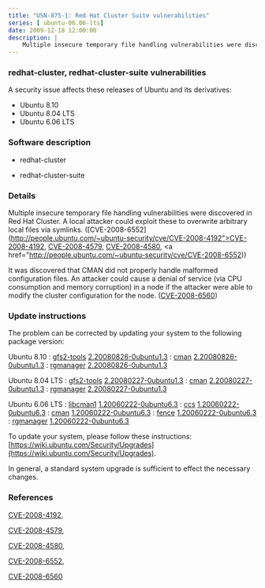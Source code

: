 ```yaml
---
title: "USN-875-1: Red Hat Cluster Suite vulnerabilities"
series: [ ubuntu-06.06-lts]
date: 2009-12-18 12:00:00
description: |
    Multiple insecure temporary file handling vulnerabilities were discovered in Red Hat Cluster. A local attacker could exploit these to overwrite arbitrary local files via symlinks. ([CVE-2008-6552](http://people.ubuntu.com/~ubuntu-security/cve/CVE-2008-4192">CVE-2008-4192</a>, <a href="http://people.ubuntu.com/~ubuntu-security/cve/CVE-2008-4579">CVE-2008-4579</a>, <a href="http://people.ubuntu.com/~ubuntu-security/cve/CVE-2008-4580">CVE-2008-4580</a>, <a href="http://people.ubuntu.com/~ubuntu-security/cve/CVE-2008-6552))
--- 
```

 
### redhat-cluster, redhat-cluster-suite vulnerabilities

A security issue affects these releases of Ubuntu and its derivatives:

* Ubuntu 8.10
* Ubuntu 8.04 LTS
* Ubuntu 6.06 LTS

### Software description

* redhat-cluster 

* redhat-cluster-suite 

### Details

Multiple insecure temporary file handling vulnerabilities were discovered in Red Hat Cluster. A local attacker could exploit these to overwrite arbitrary local files via symlinks. ([CVE-2008-6552](http://people.ubuntu.com/~ubuntu-security/cve/CVE-2008-4192">CVE-2008-4192</a>, <a href="http://people.ubuntu.com/~ubuntu-security/cve/CVE-2008-4579">CVE-2008-4579</a>, <a href="http://people.ubuntu.com/~ubuntu-security/cve/CVE-2008-4580">CVE-2008-4580</a>, <a href="http://people.ubuntu.com/~ubuntu-security/cve/CVE-2008-6552))

It was discovered that CMAN did not properly handle malformed configuration files. An attacker could cause a denial of service (via CPU consumption and memory corruption) in a node if the attacker were able to modify the cluster configuration for the node. ([CVE-2008-6560](http://people.ubuntu.com/~ubuntu-security/cve/CVE-2008-6560)) 

### Update instructions

The problem can be corrected by updating your system to the following package version:

Ubuntu 8.10
 : [gfs2-tools](https://launchpad.net/ubuntu/+source/redhat-cluster) <span> [2.20080826-0ubuntu1.3](https://launchpad.net/ubuntu/+source/redhat-cluster/2.20080826-0ubuntu1.3) </span> 
 : [cman](https://launchpad.net/ubuntu/+source/redhat-cluster) <span> [2.20080826-0ubuntu1.3](https://launchpad.net/ubuntu/+source/redhat-cluster/2.20080826-0ubuntu1.3) </span> 
 : [rgmanager](https://launchpad.net/ubuntu/+source/redhat-cluster) <span> [2.20080826-0ubuntu1.3](https://launchpad.net/ubuntu/+source/redhat-cluster/2.20080826-0ubuntu1.3) </span> 

Ubuntu 8.04 LTS
 : [gfs2-tools](https://launchpad.net/ubuntu/+source/redhat-cluster) <span> [2.20080227-0ubuntu1.3](https://launchpad.net/ubuntu/+source/redhat-cluster/2.20080227-0ubuntu1.3) </span> 
 : [cman](https://launchpad.net/ubuntu/+source/redhat-cluster) <span> [2.20080227-0ubuntu1.3](https://launchpad.net/ubuntu/+source/redhat-cluster/2.20080227-0ubuntu1.3) </span> 
 : [rgmanager](https://launchpad.net/ubuntu/+source/redhat-cluster) <span> [2.20080227-0ubuntu1.3](https://launchpad.net/ubuntu/+source/redhat-cluster/2.20080227-0ubuntu1.3) </span> 

Ubuntu 6.06 LTS
 : [libcman1](https://launchpad.net/ubuntu/+source/redhat-cluster-suite) <span> [1.20060222-0ubuntu6.3](https://launchpad.net/ubuntu/+source/redhat-cluster-suite/1.20060222-0ubuntu6.3) </span> 
 : [ccs](https://launchpad.net/ubuntu/+source/redhat-cluster-suite) <span> [1.20060222-0ubuntu6.3](https://launchpad.net/ubuntu/+source/redhat-cluster-suite/1.20060222-0ubuntu6.3) </span> 
 : [cman](https://launchpad.net/ubuntu/+source/redhat-cluster-suite) <span> [1.20060222-0ubuntu6.3](https://launchpad.net/ubuntu/+source/redhat-cluster-suite/1.20060222-0ubuntu6.3) </span> 
 : [fence](https://launchpad.net/ubuntu/+source/redhat-cluster-suite) <span> [1.20060222-0ubuntu6.3](https://launchpad.net/ubuntu/+source/redhat-cluster-suite/1.20060222-0ubuntu6.3) </span> 
 : [rgmanager](https://launchpad.net/ubuntu/+source/redhat-cluster-suite) <span> [1.20060222-0ubuntu6.3](https://launchpad.net/ubuntu/+source/redhat-cluster-suite/1.20060222-0ubuntu6.3) </span> 

To update your system, please follow these instructions: [https://wiki.ubuntu.com/Security/Upgrades](https://wiki.ubuntu.com/Security/Upgrades).

In general, a standard system upgrade is sufficient to effect the necessary changes. 

### References

 [CVE-2008-4192](http://people.ubuntu.com/~ubuntu-security/cve/CVE-2008-4192), 

 [CVE-2008-4579](http://people.ubuntu.com/~ubuntu-security/cve/CVE-2008-4579), 

 [CVE-2008-4580](http://people.ubuntu.com/~ubuntu-security/cve/CVE-2008-4580), 

 [CVE-2008-6552](http://people.ubuntu.com/~ubuntu-security/cve/CVE-2008-6552), 

 [CVE-2008-6560](http://people.ubuntu.com/~ubuntu-security/cve/CVE-2008-6560)
 
